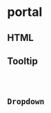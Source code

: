 # portal

## HTML

## Tooltip

<code src="./tooltip.tsx">

## Dropdown

<code src="./dropdown.tsx">
